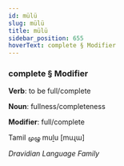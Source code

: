 ```yaml
---
id: mülü
slug: mülü
title: mülü
sidebar_position: 655
hoverText: complete § Modifier
---
```


### complete § Modifier

**Verb**: to be full/complete

**Noun**: fullness/completeness

**Modifier**: full/complete

Tamil முழு muḻu [muɻɯ]

*Dravidian Language Family*